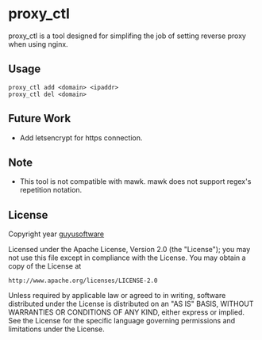 # proxy_ctl
proxy_ctl is a tool designed for simplifing the job of setting reverse proxy when using nginx.

## Usage
	
	proxy_ctl add <domain> <ipaddr>
	proxy_ctl del <domain>
	
## Future Work
- Add letsencrypt for https connection.

## Note
- This tool is not compatible with mawk. mawk does not support regex's repetition notation.

## License

Copyright year [guyusoftware]

Licensed under the Apache License, Version 2.0 (the "License");
you may not use this file except in compliance with the License.
You may obtain a copy of the License at

    http://www.apache.org/licenses/LICENSE-2.0

Unless required by applicable law or agreed to in writing, software
distributed under the License is distributed on an "AS IS" BASIS,
WITHOUT WARRANTIES OR CONDITIONS OF ANY KIND, either express or implied.
See the License for the specific language governing permissions and
limitations under the License.

[guyusoftware]: https://www.guyusoftware.com/